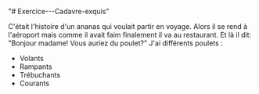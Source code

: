 "# Exercice---Cadavre-exquis" 

C'était l'histoire d'un ananas qui voulait partir en voyage.
Alors il se rend à l'aéroport mais comme il avait faim finalement il va au restaurant. 
Et là il dit: "Bonjour madame! Vous auriez du poulet?"
J'ai différents poulets :
* Volants
* Rampants
* Trébuchants
* Courants
